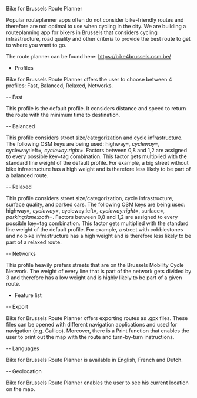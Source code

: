 Bike for Brussels Route Planner

Popular routeplanner apps often do not consider bike-friendly routes and therefore are not optimal to use when cycling in the city. We are building a routeplanning app for bikers in Brussels that considers cycling infrastructure, road quality and other criteria to provide the best route to get to where you want to go.

The route planner can be found here: https://bike4brussels.osm.be/


- Profiles

Bike for Brussels Route Planner offers the user to choose between 4 profiles: Fast, Balanced, Relaxed, Networks.

-- Fast

This profile is the default profile. It considers distance and speed to return the route with the minimum time to destination.

-- Balanced

This profile considers street size/categorization and cycle infrastructure. The following OSM keys are being used: highway=*, cycleway=*, cycleway:left=*, cycleway:right=*. Factors between 0,8 and 1,2 are assigned to every possible key=tag combination. This factor gets multiplied with the standard line weight of the default profile. For example, a big street without bike infrastructure has a high weight and is therefore less likely to be part of a balanced route.

-- Relaxed

This profile considers street size/categorization, cycle infrastructure, surface quality, and parked cars. The following OSM keys are being used: highway=*, cycleway=*, cycleway:left=*, cycleway:right=*, surface=*, parking:lane:both=*. Factors between 0,8 and 1,2 are assigned to every possible key=tag combination. This factor gets multiplied with the standard line weight of the default profile. For example, a street with cobblestones and no bike infrastructure has a high weight and is therefore less likely to be part of a relaxed route.

-- Networks

This profile heavily prefers streets that are on the Brussels Mobility Cycle Network. The weight of every line that is part of the network gets divided by 3 and therefore has a low weight and is highly likely to be part of a given route.


- Feature list

-- Export

Bike for Brussels Route Planner offers exporting routes as .gpx files. These files can be opened with different navigation applications and used for navigation (e.g. Galileo). Moreover, there is a Print function that enables the user to print out the map with the route and turn-by-turn instructions.

-- Languages

Bike for Brussels Route Planner is available in English, French and Dutch.

-- Geolocation

Bike for Brussels Route Planner enables the user to see his current location on the map.




